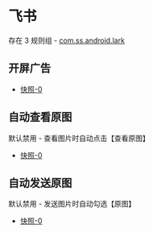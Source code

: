 # 飞书

存在 3 规则组 - [com.ss.android.lark](/src/apps/com.ss.android.lark.ts)

## 开屏广告

- [快照-0](https://i.gkd.li/import/12870733)

## 自动查看原图

默认禁用 - 查看图片时自动点击【查看原图】

- [快照-0](https://i.gkd.li/import/12840528)

## 自动发送原图

默认禁用 - 发送图片时自动勾选【原图】

- [快照-0](https://i.gkd.li/import/12840551)
